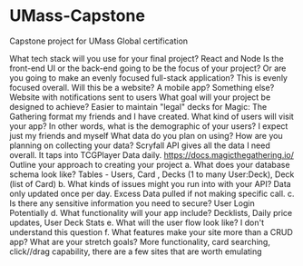 # UMass-Capstone
Capstone project for UMass Global certification

What tech stack will you use for your final project?
React and Node
Is the front-end UI or the back-end going to be the focus of your project? Or are you going to make an evenly focused full-stack application?
This is evenly focused overall.
Will this be a website? A mobile app? Something else?
Website with notifications sent to users
What goal will your project be designed to achieve?
Easier to maintain "legal" decks for Magic: The Gathering format my friends and I have created.
What kind of users will visit your app? In other words, what is the demographic of your users?
I expect just my friends and myself
What data do you plan on using? How are you planning on collecting your data?
Scryfall API gives all the data I need overall. It taps into TCGPlayer Data daily.
https://docs.magicthegathering.io/
Outline your approach to creating your project a. What does your database schema look like? Tables - Users, Card , Decks (1 to many User:Deck), Deck (list of Card) b. What kinds of issues might you run into with your API? Data only updated once per day. Excess Data pulled if not making specific call. c. Is there any sensitive information you need to secure? User Login Potentially d. What functionality will your app include? Decklists, Daily price updates, User Deck Stats e. What will the user flow look like? I don't understand this question f. What features make your site more than a CRUD app? What are your stretch goals? More functionality, card searching, click//drag capability, there are a few sites that are worth emulating
